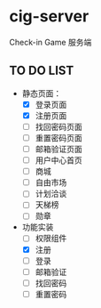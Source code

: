 # cig-server

Check-in Game 服务端

## TO DO LIST

- 静态页面：
  - [x] 登录页面
  - [x] 注册页面
  - [ ] 找回密码页面
  - [ ] 重置密码页面
  - [ ] 邮箱验证页面
  - [ ] 用户中心首页
  - [ ] 商城
  - [ ] 自由市场
  - [ ] 计划洽谈
  - [ ] 天梯榜
  - [ ] 勋章
- 功能实装
  - [ ] 权限组件
  - [x] 注册
  - [ ] 登录
  - [ ] 邮箱验证
  - [ ] 找回密码
  - [ ] 重置密码
